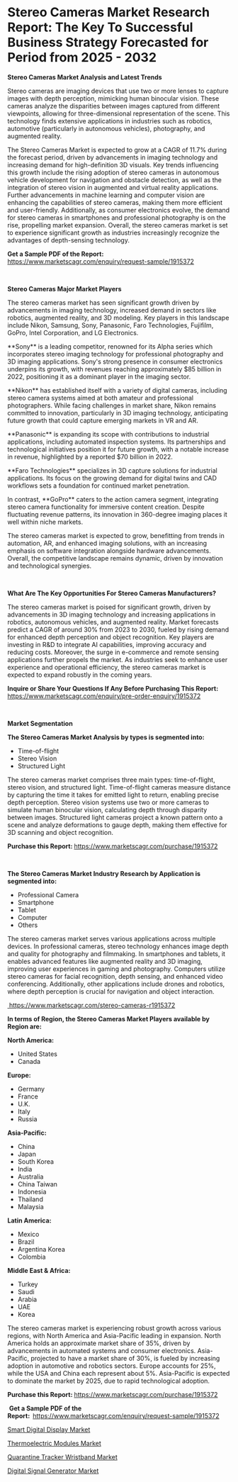 <p><h1>Stereo Cameras Market Research Report: The Key To Successful Business Strategy Forecasted for Period from 2025 - 2032</h1></p><p><strong>Stereo Cameras Market Analysis and Latest Trends</strong></p>
<p><p>Stereo cameras are imaging devices that use two or more lenses to capture images with depth perception, mimicking human binocular vision. These cameras analyze the disparities between images captured from different viewpoints, allowing for three-dimensional representation of the scene. This technology finds extensive applications in industries such as robotics, automotive (particularly in autonomous vehicles), photography, and augmented reality.</p><p>The Stereo Cameras Market is expected to grow at a CAGR of 11.7% during the forecast period, driven by advancements in imaging technology and increasing demand for high-definition 3D visuals. Key trends influencing this growth include the rising adoption of stereo cameras in autonomous vehicle development for navigation and obstacle detection, as well as the integration of stereo vision in augmented and virtual reality applications. Further advancements in machine learning and computer vision are enhancing the capabilities of stereo cameras, making them more efficient and user-friendly. Additionally, as consumer electronics evolve, the demand for stereo cameras in smartphones and professional photography is on the rise, propelling market expansion. Overall, the stereo cameras market is set to experience significant growth as industries increasingly recognize the advantages of depth-sensing technology.</p></p>
<p><strong>Get a Sample PDF of the Report:&nbsp;</strong> <a href="https://www.marketscagr.com/enquiry/request-sample/1915372?utm_campaign=2010&utm_medium=2&utm_source=Github&utm_content=ia&utm_term=06042025&utm_id=stereo-cameras">https://www.marketscagr.com/enquiry/request-sample/1915372</a></p>
<p>&nbsp;</p>
<p><strong>Stereo Cameras Major Market Players</strong></p>
<p><p>The stereo cameras market has seen significant growth driven by advancements in imaging technology, increased demand in sectors like robotics, augmented reality, and 3D modeling. Key players in this landscape include Nikon, Samsung, Sony, Panasonic, Faro Technologies, Fujifilm, GoPro, Intel Corporation, and LG Electronics.</p><p>**Sony** is a leading competitor, renowned for its Alpha series which incorporates stereo imaging technology for professional photography and 3D imaging applications. Sony's strong presence in consumer electronics underpins its growth, with revenues reaching approximately $85 billion in 2022, positioning it as a dominant player in the imaging sector.</p><p>**Nikon** has established itself with a variety of digital cameras, including stereo camera systems aimed at both amateur and professional photographers. While facing challenges in market share, Nikon remains committed to innovation, particularly in 3D imaging technology, anticipating future growth that could capture emerging markets in VR and AR.</p><p>**Panasonic** is expanding its scope with contributions to industrial applications, including automated inspection systems. Its partnerships and technological initiatives position it for future growth, with a notable increase in revenue, highlighted by a reported $70 billion in 2022.</p><p>**Faro Technologies** specializes in 3D capture solutions for industrial applications. Its focus on the growing demand for digital twins and CAD workflows sets a foundation for continued market penetration.</p><p>In contrast, **GoPro** caters to the action camera segment, integrating stereo camera functionality for immersive content creation. Despite fluctuating revenue patterns, its innovation in 360-degree imaging places it well within niche markets.</p><p>The stereo cameras market is expected to grow, benefitting from trends in automation, AR, and enhanced imaging solutions, with an increasing emphasis on software integration alongside hardware advancements. Overall, the competitive landscape remains dynamic, driven by innovation and technological synergies.</p></p>
<p>&nbsp;</p>
<p><strong>What Are The Key Opportunities For Stereo Cameras Manufacturers?</strong></p>
<p><p>The stereo cameras market is poised for significant growth, driven by advancements in 3D imaging technology and increasing applications in robotics, autonomous vehicles, and augmented reality. Market forecasts predict a CAGR of around 30% from 2023 to 2030, fueled by rising demand for enhanced depth perception and object recognition. Key players are investing in R&D to integrate AI capabilities, improving accuracy and reducing costs. Moreover, the surge in e-commerce and remote sensing applications further propels the market. As industries seek to enhance user experience and operational efficiency, the stereo cameras market is expected to expand robustly in the coming years.</p></p>
<p><strong>Inquire or Share Your Questions If Any Before Purchasing This Report:</strong> <a href="https://www.marketscagr.com/enquiry/pre-order-enquiry/1915372?utm_campaign=2010&utm_medium=2&utm_source=Github&utm_content=ia&utm_term=06042025&utm_id=stereo-cameras">https://www.marketscagr.com/enquiry/pre-order-enquiry/1915372</a></p>
<p>&nbsp;</p>
<p><strong>Market Segmentation</strong></p>
<p><strong>The Stereo Cameras Market Analysis by types is segmented into:</strong></p>
<p><ul><li>Time-of-flight</li><li>Stereo Vision</li><li>Structured Light</li></ul></p>
<p><p>The stereo cameras market comprises three main types: time-of-flight, stereo vision, and structured light. Time-of-flight cameras measure distance by capturing the time it takes for emitted light to return, enabling precise depth perception. Stereo vision systems use two or more cameras to simulate human binocular vision, calculating depth through disparity between images. Structured light cameras project a known pattern onto a scene and analyze deformations to gauge depth, making them effective for 3D scanning and object recognition.</p></p>
<p><strong>Purchase this Report:&nbsp;</strong><a href="https://www.marketscagr.com/purchase/1915372?utm_campaign=2010&utm_medium=2&utm_source=Github&utm_content=ia&utm_term=06042025&utm_id=stereo-cameras">https://www.marketscagr.com/purchase/1915372</a></p>
<p>&nbsp;</p>
<p><strong>The Stereo Cameras Market Industry Research by Application is segmented into:</strong></p>
<p><ul><li>Professional Camera</li><li>Smartphone</li><li>Tablet</li><li>Computer</li><li>Others</li></ul></p>
<p><p>The stereo cameras market serves various applications across multiple devices. In professional cameras, stereo technology enhances image depth and quality for photography and filmmaking. In smartphones and tablets, it enables advanced features like augmented reality and 3D imaging, improving user experiences in gaming and photography. Computers utilize stereo cameras for facial recognition, depth sensing, and enhanced video conferencing. Additionally, other applications include drones and robotics, where depth perception is crucial for navigation and object interaction.</p></p>
<p><a href="https://www.marketscagr.com/stereo-cameras-r1915372?utm_campaign=2010&utm_medium=2&utm_source=Github&utm_content=ia&utm_term=06042025&utm_id=stereo-cameras">&nbsp;https://www.marketscagr.com/stereo-cameras-r1915372</a></p>
<p><strong>In terms of Region, the Stereo Cameras Market Players available by Region are:</strong></p>
<p>
    <p> <strong> North America: </strong>
        <ul>
            <li>United States</li>
            <li>Canada</li>
        </ul>
        </p> 
    <p> <strong> Europe: </strong>
        <ul>
            <li>Germany</li>
            <li>France</li>
            <li>U.K.</li>
            <li>Italy</li>
            <li>Russia</li>
        </ul>
        </p> 
    <p> <strong> Asia-Pacific: </strong>
        <ul>
            <li>China</li>
            <li>Japan</li>
            <li>South Korea</li>
            <li>India</li>
            <li>Australia</li>
            <li>China Taiwan</li>
            <li>Indonesia</li>
            <li>Thailand</li>
            <li>Malaysia</li>
        </ul>
        </p> 
    <p> <strong> Latin America: </strong>
        <ul>
            <li>Mexico</li>
            <li>Brazil</li>
            <li>Argentina Korea</li>
            <li>Colombia</li>
        </ul>
        </p> 
    <p> <strong> Middle East & Africa: </strong>
        <ul>
            <li>Turkey</li>
            <li>Saudi</li>
            <li>Arabia</li>
            <li>UAE</li>
            <li>Korea</li>
        </ul>
    </p>
    </p>
<p><p>The stereo cameras market is experiencing robust growth across various regions, with North America and Asia-Pacific leading in expansion. North America holds an approximate market share of 35%, driven by advancements in automated systems and consumer electronics. Asia-Pacific, projected to have a market share of 30%, is fueled by increasing adoption in automotive and robotics sectors. Europe accounts for 25%, while the USA and China each represent about 5%. Asia-Pacific is expected to dominate the market by 2025, due to rapid technological adoption.</p></p>
<p><strong>Purchase this Report: </strong><a href="https://www.marketscagr.com/purchase/1915372?utm_campaign=2010&utm_medium=2&utm_source=Github&utm_content=ia&utm_term=06042025&utm_id=stereo-cameras">https://www.marketscagr.com/purchase/1915372</a></p>
<p>&nbsp;<strong>Get a Sample PDF of the Report:&nbsp;&nbsp;</strong><a href="https://www.marketscagr.com/enquiry/request-sample/1915372?utm_campaign=2010&utm_medium=2&utm_source=Github&utm_content=ia&utm_term=06042025&utm_id=stereo-cameras">https://www.marketscagr.com/enquiry/request-sample/1915372</a></p>
<p><strong></strong></p>
<p><p><a href="https://github.com/camacrokesw2/Market-Research-Report-List-1/blob/main/smart-digital-display-market.md?utm_campaign=2010&utm_medium=2&utm_source=Github&utm_content=ia&utm_term=06042025&utm_id=stereo-cameras">Smart Digital Display Market</a></p><p><a href="https://github.com/BryceTownsendr/Market-Research-Report-List-7/blob/main/thermoelectric-modules-market.md?utm_campaign=2010&utm_medium=2&utm_source=Github&utm_content=ia&utm_term=06042025&utm_id=stereo-cameras">Thermoelectric Modules Market</a></p><p><a href="https://github.com/beberjuban9a/Market-Research-Report-List-1/blob/main/quarantine-tracker-wristband-market.md?utm_campaign=2010&utm_medium=2&utm_source=Github&utm_content=ia&utm_term=06042025&utm_id=stereo-cameras">Quarantine Tracker Wristband Market</a></p><p><a href="https://github.com/mahnoor2003/Market-Research-Report-List-7/blob/main/digital-signal-generator-market.md?utm_campaign=2010&utm_medium=2&utm_source=Github&utm_content=ia&utm_term=06042025&utm_id=stereo-cameras">Digital Signal Generator Market</a></p></p>